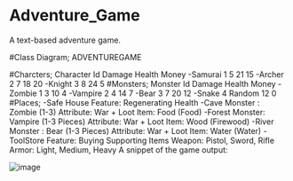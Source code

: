 # Adventure_Game
A text-based adventure game.

#Class Diagram;
ADVENTUREGAME

#Charcters;
Character	Id	Damage	Health	Money
-Samurai	1	5	21	15
-Archer	2	7	18	20
-Knight	3	8	24	5
#Monsters;
Monster	Id	Damage	Health	Money
-Zombie	1	3	10	4
-Vampire	2	4	14	7
-Bear	3	7	20	12
-Snake	4	Random	12	0
#Places;
-Safe House
Feature: Regenerating Health
-Cave
Monster : Zombie (1-3)
Attribute: War + Loot
Item: Food (Food)
-Forest
Monster: Vampire (1-3 Pieces)
Attribute: War + Loot
Item: Wood (Firewood)
-River
Monster : Bear (1-3 Pieces)
Attribute: War + Loot
Item: Water (Water)
-ToolStore
Feature: Buying Supporting Items
Weapon: Pistol, Sword, Rifle
Armor: Light, Medium, Heavy
A snippet of the game output:

![image](https://user-images.githubusercontent.com/81872331/201117314-f270b302-fc44-4b97-8468-bfea7b287e08.png)
